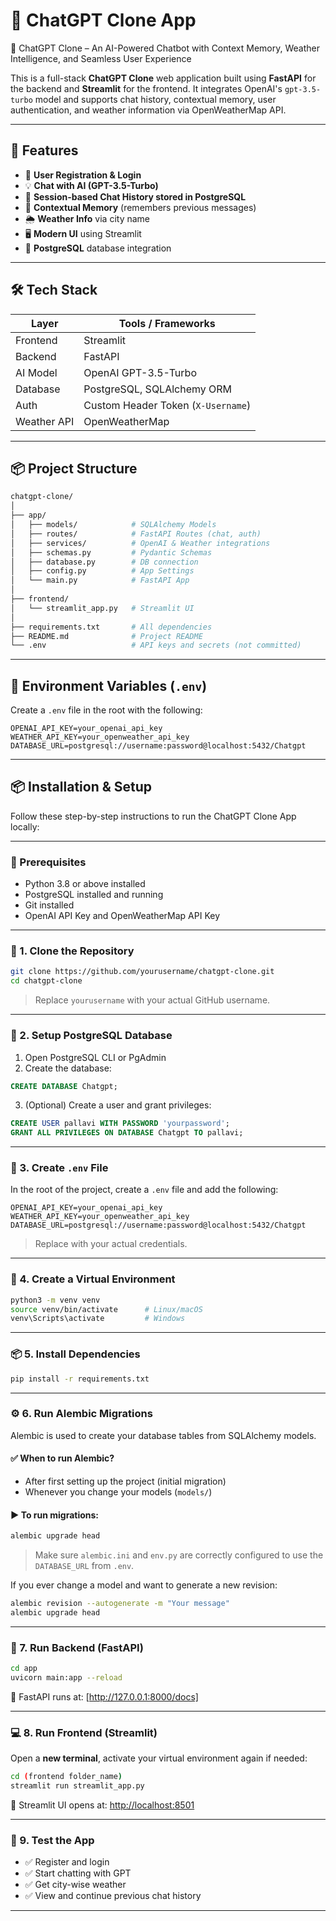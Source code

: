 # 💬 ChatGPT Clone App

🚀 ChatGPT Clone – An AI-Powered Chatbot with Context Memory, Weather Intelligence, and Seamless User Experience

This is a full-stack **ChatGPT Clone** web application built using **FastAPI** for the backend and **Streamlit** for the frontend. It integrates OpenAI's `gpt-3.5-turbo` model and supports chat history, contextual memory, user authentication, and weather information via OpenWeatherMap API.

---

## 🚀 Features

- 🔐 **User Registration & Login**
- 💡 **Chat with AI (GPT-3.5-Turbo)**
- 💬 **Session-based Chat History stored in PostgreSQL**
- 🧠 **Contextual Memory** (remembers previous messages)
- 🌦️ **Weather Info** via city name
- 🖥️ **Modern UI** using Streamlit
- 🐘 **PostgreSQL** database integration

---

## 🛠️ Tech Stack

| Layer       | Tools / Frameworks          |
|-------------|-----------------------------|
| Frontend    | Streamlit                   |
| Backend     | FastAPI                     |
| AI Model    | OpenAI GPT-3.5-Turbo        |
| Database    | PostgreSQL, SQLAlchemy ORM  |
| Auth        | Custom Header Token (`X-Username`) |
| Weather API | OpenWeatherMap              |

---

## 📦 Project Structure

```bash
chatgpt-clone/
│
├── app/
│   ├── models/            # SQLAlchemy Models
│   ├── routes/            # FastAPI Routes (chat, auth)
│   ├── services/          # OpenAI & Weather integrations
│   ├── schemas.py         # Pydantic Schemas
│   ├── database.py        # DB connection
│   ├── config.py          # App Settings
│   └── main.py            # FastAPI App
│
├── frontend/
│   └── streamlit_app.py   # Streamlit UI
│
├── requirements.txt       # All dependencies
├── README.md              # Project README
└── .env                   # API keys and secrets (not committed)
````

---

## 🔐 Environment Variables (`.env`)

Create a `.env` file in the root with the following:

```env
OPENAI_API_KEY=your_openai_api_key
WEATHER_API_KEY=your_openweather_api_key
DATABASE_URL=postgresql://username:password@localhost:5432/Chatgpt
```

---

## 📦 Installation & Setup 

Follow these step-by-step instructions to run the ChatGPT Clone App locally:

---

### 🧰 Prerequisites

- Python 3.8 or above installed
- PostgreSQL installed and running
- Git installed
- OpenAI API Key and OpenWeatherMap API Key

---

### 📁 1. Clone the Repository

```bash
git clone https://github.com/yourusername/chatgpt-clone.git
cd chatgpt-clone
````

> Replace `yourusername` with your actual GitHub username.

---

### 🐘 2. Setup PostgreSQL Database

1. Open PostgreSQL CLI or PgAdmin
2. Create the database:

```sql
CREATE DATABASE Chatgpt;
```

3. (Optional) Create a user and grant privileges:

```sql
CREATE USER pallavi WITH PASSWORD 'yourpassword';
GRANT ALL PRIVILEGES ON DATABASE Chatgpt TO pallavi;
```

---

### 🔐 3. Create `.env` File

In the root of the project, create a `.env` file and add the following:

```env
OPENAI_API_KEY=your_openai_api_key
WEATHER_API_KEY=your_openweather_api_key
DATABASE_URL=postgresql://username:password@localhost:5432/Chatgpt
```

> Replace with your actual credentials.

---

### 🧪 4. Create a Virtual Environment

```bash
python3 -m venv venv
source venv/bin/activate      # Linux/macOS
venv\Scripts\activate         # Windows
```

---

### 📦 5. Install Dependencies

```bash
pip install -r requirements.txt
```

---

### ⚙️ 6. Run Alembic Migrations

Alembic is used to create your database tables from SQLAlchemy models.

#### ✅ When to run Alembic?

* After first setting up the project (initial migration)
* Whenever you change your models (`models/`)

#### ▶️ To run migrations:

```bash
alembic upgrade head
```

> Make sure `alembic.ini` and `env.py` are correctly configured to use the `DATABASE_URL` from `.env`.

If you ever change a model and want to generate a new revision:

```bash
alembic revision --autogenerate -m "Your message"
alembic upgrade head
```

---

### 🚀 7. Run Backend (FastAPI)

```bash
cd app
uvicorn main:app --reload
```

📍 FastAPI runs at: [http://127.0.0.1:8000/docs]

---

### 💻 8. Run Frontend (Streamlit)

Open a **new terminal**, activate your virtual environment again if needed:

```bash
cd (frontend folder_name)
streamlit run streamlit_app.py
```

📍 Streamlit UI opens at: [http://localhost:8501](http://localhost:8501)

---

### 🧪 9. Test the App

* ✅ Register and login
* ✅ Start chatting with GPT
* ✅ Get city-wise weather
* ✅ View and continue previous chat history

---
